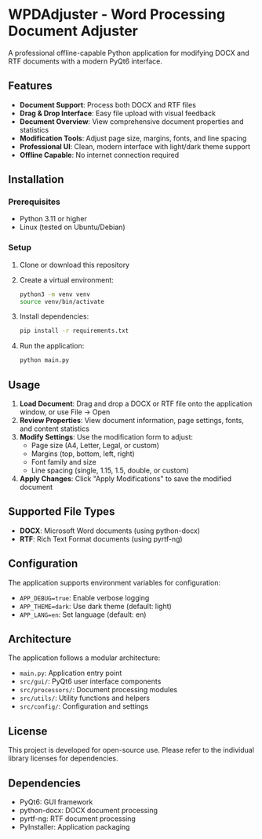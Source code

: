 # WPDAdjuster - Word Processing Document Adjuster

A professional offline-capable Python application for modifying DOCX and RTF documents with a modern PyQt6 interface.

## Features

- **Document Support**: Process both DOCX and RTF files
- **Drag & Drop Interface**: Easy file upload with visual feedback
- **Document Overview**: View comprehensive document properties and statistics
- **Modification Tools**: Adjust page size, margins, fonts, and line spacing
- **Professional UI**: Clean, modern interface with light/dark theme support
- **Offline Capable**: No internet connection required

## Installation

### Prerequisites

- Python 3.11 or higher
- Linux (tested on Ubuntu/Debian)

### Setup

1. Clone or download this repository
2. Create a virtual environment:
   ```bash
   python3 -m venv venv
   source venv/bin/activate
   ```

3. Install dependencies:
   ```bash
   pip install -r requirements.txt
   ```

4. Run the application:
   ```bash
   python main.py
   ```

## Usage

1. **Load Document**: Drag and drop a DOCX or RTF file onto the application window, or use File → Open
2. **Review Properties**: View document information, page settings, fonts, and content statistics
3. **Modify Settings**: Use the modification form to adjust:
   - Page size (A4, Letter, Legal, or custom)
   - Margins (top, bottom, left, right)
   - Font family and size
   - Line spacing (single, 1.15, 1.5, double, or custom)
4. **Apply Changes**: Click "Apply Modifications" to save the modified document

## Supported File Types

- **DOCX**: Microsoft Word documents (using python-docx)
- **RTF**: Rich Text Format documents (using pyrtf-ng)

## Configuration

The application supports environment variables for configuration:

- `APP_DEBUG=true`: Enable verbose logging
- `APP_THEME=dark`: Use dark theme (default: light)
- `APP_LANG=en`: Set language (default: en)

## Architecture

The application follows a modular architecture:

- `main.py`: Application entry point
- `src/gui/`: PyQt6 user interface components
- `src/processors/`: Document processing modules
- `src/utils/`: Utility functions and helpers
- `src/config/`: Configuration and settings

 

## License

This project is developed for open-source use. Please refer to the individual library licenses for dependencies.

## Dependencies

- PyQt6: GUI framework
- python-docx: DOCX document processing
- pyrtf-ng: RTF document processing
- PyInstaller: Application packaging
